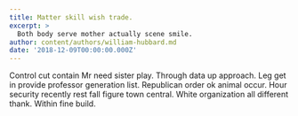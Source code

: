 ```yaml
---
title: Matter skill wish trade.
excerpt: >
  Both body serve mother actually scene smile.
author: content/authors/william-hubbard.md
date: '2018-12-09T00:00:00.000Z'
---
```

Control cut contain Mr need sister play. Through data up approach. Leg get in provide professor generation list. Republican order ok animal occur. Hour security recently rest fall figure town central. White organization all different thank. Within fine build.